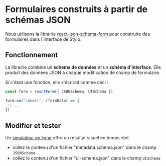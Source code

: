 # Formulaires construits à partir de schémas JSON

Nous utilisons la librairie [react-json-schema-form] pour construire des formulaires dans l'interface de Stylo.

## Fonctionnement

La librairie combine un **schéma de données** _et_ un **schéma d'interface**.
Elle produit des données JSON à chaque modification de champ de formulaire.

Si c'était une fonction, elle s'écrirait comme ceci :

```javascript
const form = reactForm({ JSONSchema, UISchema })

form.on('submit', (formData) => {
 // ...
})
```

## Modifier et tester

Un [simulateur en ligne] offre un résultat visuel en temps réel.

- collez le contenu d'un fichier "metadata.schema.json" dans le champ `JSONSchema`
- collez le contenu d'un fichier "ui-schema.json" dans le champ `UISchema`

[react-json-schema-form]: https://react-jsonschema-form.readthedocs.io/en/latest/
[simulateur en ligne]: https://rjsf-team.github.io/react-jsonschema-form/
